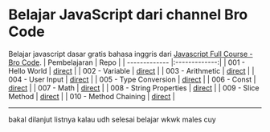 # Belajar JavaScript dari channel Bro Code

  Belajar javascript dasar gratis bahasa inggris dari [Javascript Full Course - Bro Code](https://www.youtube.com/watch?v=8dWL3wF_OMw&t=9720s).
  | Pembelajaran        | Repo           |
  | ------------- |:-------------:|
  | 001 - Hello World      | [direct](https://github.com/zalfarmdhn/belajarjs_brocode/tree/main/001_hello_world) | 
  | 002 - Variable      | [direct](https://github.com/zalfarmdhn/belajarjs_brocode/tree/main/002_variables) | 
  | 003 - Arithmetic      | [direct](https://github.com/zalfarmdhn/belajarjs_brocode/tree/main/003_arithmetic) | 
  | 004 - User Input      | [direct](https://github.com/zalfarmdhn/belajarjs_brocode/tree/main/004_user_input) | 
  | 005 - Type Conversion      | [direct](https://github.com/zalfarmdhn/belajarjs_brocode/tree/main/005_type_conversion) | 
  | 006 - Const      | [direct](https://github.com/zalfarmdhn/belajarjs_brocode/tree/main/006_const) | 
  | 007 - Math      | [direct](https://github.com/zalfarmdhn/belajarjs_brocode/tree/main/007_math) | 
  | 008 - String Properties      | [direct](https://github.com/zalfarmdhn/belajarjs_brocode/tree/main/008_string_properties) | 
  | 009 - Slice Method      | [direct](https://github.com/zalfarmdhn/belajarjs_brocode/tree/main/009_slice_method) | 
  | 010 - Method Chaining      | [direct](https://github.com/zalfarmdhn/belajarjs_brocode/tree/main/010_method_chaining) | 
  
  ___
  
  bakal dilanjut listnya kalau udh selesai belajar wkwk males cuy
